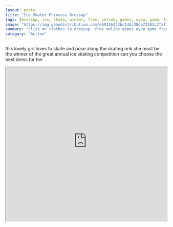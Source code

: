 ```yaml
---
layout: posts
title: "Ice Skater Princess Dressup"
tags: [dressup, ice, skate, winter, free, online, games, oyna, game, free, games, play, play, games]
image: "https://img.gamedistribution.com/e69316343bc14dc38de72303c2faf797.jpg"
summary: "click on clothes to dressup  free online games oyna game free games play play games"
category: "Action"
---
```


this lovely girl loves to skate and pose along the skating rink she must be the winner of the great annual ice skating competition can you choose the best dress for her

<iframe width="100%" height="480px;" src="https://html5.gamedistribution.com/e69316343bc14dc38de72303c2faf797/"></iframe>